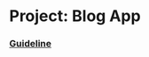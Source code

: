 # Project: Blog App

### [Guideline](https://www.theodinproject.com/lessons/ruby-on-rails-blog-app)
